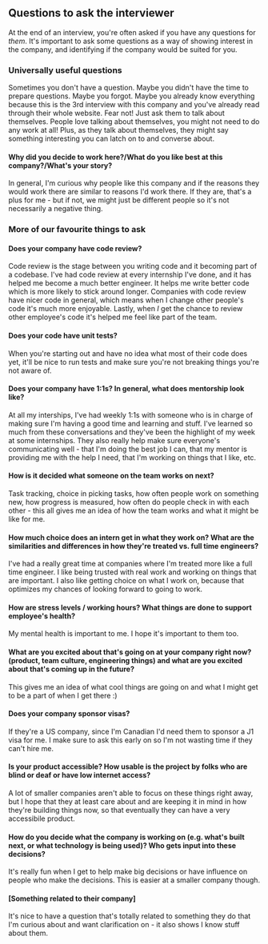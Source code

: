 ## Questions to ask the interviewer

At the end of an interview, you're often asked if you have any questions for *them*. It's important to ask some questions as a way of showing interest in the company, and identifying if the company would be suited for you.

### Universally useful questions

Sometimes you don't have a question. Maybe you didn't have the time to prepare questions. Maybe you forgot. Maybe you already know everything because this is the 3rd interview with this company and you've already read through their whole website. Fear not! Just ask them to talk about themselves. People love talking about themselves, you might not need to do any work at all! Plus, as they talk about themselves, they might say something interesting you can latch on to and converse about.

#### Why did you decide to work here?/What do you like best at this company?/What's your story?

In general, I'm curious why people like this company and if the reasons they would work there are similar to reasons I'd work there. If they are, that's a plus for me - but if not, we might just be different people so it's not necessarily a negative thing.

### More of our favourite things to ask

#### Does your company have code review?

Code review is the stage between you writing code and it becoming part of a codebase. I've had code review at every internship I've done, and it has helped me become a much better engineer. It helps me write better code which is more likely to stick around longer. Companies with code review have nicer code in general, which means when I change other people's code it's much more enjoyable. Lastly, when *I* get the chance to review other employee's code it's helped me feel like part of the team.

#### Does your code have unit tests?

When you're starting out and have no idea what most of their code does yet, it'll be nice to run tests and make sure you're not breaking things you're not aware of.

#### Does your company have 1:1s? In general, what does mentorship look like?

At all my interships, I've had weekly 1:1s with someone who is in charge of making sure I'm having a good time and learning and stuff. I've learned so much from these conversations and they've been the highlight of my week at some internships. They also really help make sure everyone's communicating well - that I'm doing the best job I can, that my mentor is providing me with the help I need, that I'm working on things that I like, etc.

#### How is it decided what someone on the team works on next?

Task tracking, choice in picking tasks, how often people work on something new, how progress is measured, how often do people check in with each other - this all gives me an idea of how the team works and what it might be like for me.

#### How much choice does an intern get in what they work on? What are the similarities and differences in how they're treated vs. full time engineers?

I've had a really great time at companies where I'm treated more like a full time engineer. I like being trusted with real work and working on things that are important. I also like getting choice on what I work on, because that optimizes my chances of looking forward to going to work.

#### How are stress levels / working hours? What things are done to support employee's health?

My mental health is important to me. I hope it's important to them too.

#### What are you excited about that's going on at your company right now? (product, team culture, engineering things) and what are you excited about that's coming up in the future?

This gives me an idea of what cool things are going on and what I might get to be a part of when I get there :)

#### Does your company sponsor visas?

If they're a US company, since I'm Canadian I'd need them to sponsor a J1 visa for me. I make sure to ask this early on so I'm not wasting time if they can't hire me.

#### Is your product accessible? How usable is the project by folks who are blind or deaf or have low internet access?

A lot of smaller companies aren't able to focus on these things right away, but I hope that they at least care about and are keeping it in mind in how they're building things now, so that eventually they can have a very accessibile product.

#### How do you decide what the company is working on (e.g. what's built next, or what technology is being used)? Who gets input into these decisions?

It's really fun when I get to help make big decisions or have influence on people who make the decisions. This is easier at a smaller company though.

#### [Something related to their company]

It's nice to have a question that's totally related to something they do that I'm curious about and want clarification on - it also shows I know stuff about them.
